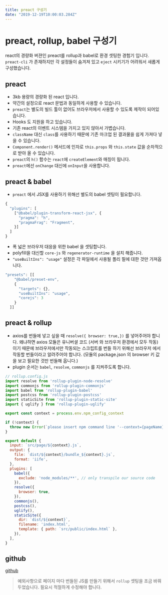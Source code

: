 ```yaml
---
title: preact 구성기
date: "2019-12-19T10:00:03.284Z"
---
```


# preact, rollup, babel 구성기

react의 경량화 버젼인 preact를 rollup과 babel로 환경 셋팅한 경험기 입니다.
`preact-cli` 가 존재하지만 각 설정들이 숨겨져 있고 `eject` 시키기가 어려워서 새롭게 구성했습니다.

## preact

- 3kb 용량의 경량화 된 react 입니다.
- 약간의 설정으로 react 문법과 동일하게 사용할 수 있습니다.
- `preact`는 별도의 빌드 툴이 없어도 브라우저에서 사용할 수 있도록 제작이 되어있습니다. 
- Hooks 도 지원을 하고 있습니다.
- 기존 react의 이벤트 시스템을 가지고 있지 않아서 가볍습니다.
- `className` 대신 `class`를 사용하기 때문에 기존 마크업 된 결과물을 쉽게 가져다 넣을 수 있습니다. 
- `Component.render()` 메서드에 인자로 `this.props` 와 `this.state` 값을 순차적으로 받아 올 수 있습니다.
- `preact`의 `h()` 함수는 `react`에 `createElement`와 매칭이 됩니다.
- `preact`에선 `onChange` 대신에 `onInput`을 사용합니다.

## preact & babel 

- `preact` 에서 JSX를 사용하기 위해선 별도의 babel 셋팅이 필요합니다.

```javascript
{
  "plugins": [
    ["@babel/plugin-transform-react-jsx", {
      "pragma": "h",
      "pragmaFrag": "Fragment",
    }]
  ]
}
```

- 폭 넓은 브라우저 대응을 위한 babel 을 셋팅합니다.
- polyfill을 대신할 `core-js` 와 `regenerator-runtime` 을 설치 해줍니다. 
- `"useBuiltIns": "usage"` 설정은 각 파일에서 사용될 폴리 필에 대한 것만 가져옵니다.

```javascript
"presets": [[
    "@babel/preset-env",
    {
      "targets": {},
      "useBuiltIns": "usage",
      "corejs": 3
    }
  ]]
```

## preact & rollup

- axios를 번들에 넣고 싶을 때 `resolve({ browser: true,})` 를 넣어주어야 합니다. 왜냐하면 axios 모듈은 유니버셜 코드 (서버 와 브라우저 환경에서 모두 작동) 이기 때문에 브라우저에서만 작동되는 스크립트를 번들 하기 위해선 브라우저 에서 작동할 번들이라고 알려주어야 합니다. (모듈의 package.json 의 browser 키 값을 보고 필요한 것만 번들해 옵니다.)
- plugin 순서는 `babel`, `resolve`, `commonjs` 를 지켜주도록 합니다.

```javascript
// rollup.config.js
import resolve from 'rollup-plugin-node-resolve'
import commonjs from 'rollup-plugin-commonjs'
import babel from 'rollup-plugin-babel'
import postcss from 'rollup-plugin-postcss'
import staticSite from 'rollup-plugin-static-site'
import { uglify } from 'rollup-plugin-uglify'

export const context = process.env.npm_config_context

if (!context) {
  throw new Error(`please insert npm command line '--context={pageName}'`)
}

export default {
  input: `src/page/${context}.js`,
  output: {
    file: `dist/${context}/bundle_${context}.js`,
    format: 'iife',
  },
  plugins: [
    babel({
      exclude: 'node_modules/**', // only transpile our source code
    }),
    resolve({
      browser: true,
    }),
    commonjs(),
    postcss(),
    uglify(),
    staticSite({
      dir: `dist/${context}`,
      filename: 'index.html',
      template: { path: `src/public/index.html` },
    }),
  ],
}
```

## github

[github](https://github.com/chchoing88/preact-practice)

> 예외사항으로 페이지 마다 번들된 JS를 만들기 위해서 `rollup` 셋팅을 조금 바꿔두었습니다. 필요시 적절하게 수정해야 합니다.
